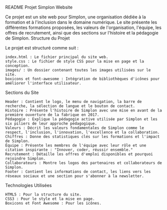 README
Projet Simplon Website

Ce projet est un site web pour Simplon, une organisation dédiée à la formation et à l'inclusion dans le domaine numérique. Le site présente les différentes formations proposées, les valeurs de l'organisation, l'équipe, les offres de recrutement, ainsi que des sections sur l'histoire et la pédagogie de Simplon.
Structure du Projet

Le projet est structuré comme suit :

    index.html : Le fichier principal du site web.
    style.css : Le fichier de style CSS pour la mise en page et la conception.
    images/ : Un dossier contenant toutes les images utilisées sur le site.
    boxicons et font-awesome : Intégration de bibliothèques d'icônes pour améliorer l'interface utilisateur.

Sections du Site

    Header : Contient le logo, le menu de navigation, la barre de recherche, la sélection de langue et le bouton de contact.
    Histoire : Présente l'histoire de Simplon avec une mise en avant de la première ouverture de la fabrique en 2017.
    Pédagogie : Explique la pédagogie active utilisée par Simplon et les six piliers de leur approche pédagogique.
    Valeurs : Décrit les valeurs fondamentales de Simplon comme le respect, l'inclusion, l'innovation, l'excellence et la collaboration.
    Chiffres : Donne des statistiques clés sur les formations et l'impact de Simplon.
    Équipe : Présente les membres de l'équipe avec leur rôle et une citation inspirante : "Innover, coder, réussir ensemble."
    Recrutement : Détaille les offres d'emploi disponibles et pourquoi rejoindre Simplon.
    Collaborateurs : Montre les logos des partenaires et collaborateurs de Simplon.
    Footer : Contient les informations de contact, les liens vers les réseaux sociaux et une section pour s'abonner à la newsletter.

Technologies Utilisées

    HTML5 : Pour la structure du site.
    CSS3 : Pour le style et la mise en page.
    Boxicons et Font Awesome : Pour les icônes.
